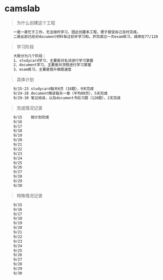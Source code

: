 # camslab

> 为什么创建这个工程
``` bash
    一是一直忙于工作，无法按时学习，因此创建本工程，便于督促自己及时完成。
    二是此前已经对document材料有过初步学习和，并完成过一次exam练习，成绩在77/120，由于书后练习并非真题，且也未达到理论上的合格成绩，因此希望静下心来深入了解，希望取得更好成绩
```

> 学习阶段
``` bash
    大致分为几个阶段：
    1、studycard学习，主要是对名词进行学习掌握
    2、document学习，主要是对流程进行学习掌握
    3、exam练习，主要是提升做题速度
```

> 具体计划
``` bash
    9/15-23 studycard每天6页（18题），9天完成
    9/24-28	document精读每天一章（平均80页），5天完成
    9/29-30	笔记阅读，以及document书后习题（120题），2天完成
```

> 完成情况记录
``` bash
    9/15	按计划完成
    9/16	
    9/17	
    9/18	
    9/19	
    9/20	
    9/21	
    9/22	
    9/23	
    9/24	
    9/25	
    9/26	
    9/27	
    9/28	
    9/29	
    9/30	
```

> 特殊情况记录
``` bash
    9/15	
    9/16	
    9/17	
    9/18	
    9/19	
    9/20	
    9/21	
    9/22	
    9/23	
    9/24	
    9/25	
    9/26	
    9/27	
    9/28	
    9/29	
    9/30	
```
